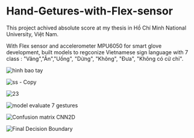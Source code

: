 # Hand-Getures-with-Flex-sensor

This project achived absolute score at my thesis in  Hồ Chí Minh National University, Việt Nam.

With Flex sensor and accelerometer MPU6050 for smart glove development, built models to regconize Vietnamese sign language with 7 class : "Vâng","Ăn","Uống", "Dừng", "Không", "Đưa", "Không có cử chỉ".

![hình bao tay](https://user-images.githubusercontent.com/107675385/174346100-d21608e4-63c7-4b91-878a-7213b846a7f1.jpg)

![ss - Copy](https://user-images.githubusercontent.com/107675385/174345540-62144006-4ba5-4c08-9855-2d1c68883be8.jpg)

![23](https://user-images.githubusercontent.com/107675385/174346055-26cb4b9e-c9dc-441b-ae81-06b0b414c764.jpg)

![model evaluate 7 gestures](https://user-images.githubusercontent.com/107675385/174345607-ea101a47-0297-40ea-83d6-40dc6ea30a72.PNG)


![Confusion matrix CNN2D](https://user-images.githubusercontent.com/107675385/174345825-1b40e38f-3bf7-46ab-abc4-f13952a477bd.png)


![Final Decision Boundary](https://user-images.githubusercontent.com/107675385/174345654-d6400066-dbb4-4fec-98f1-42692e99be75.png)






